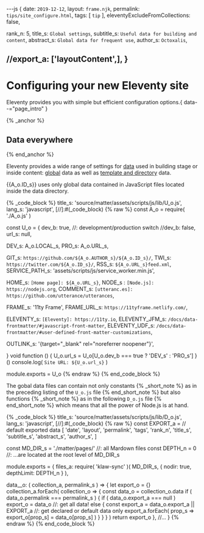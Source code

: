 ---js
{
  date:      `2019-12-12`,
  layout:    `frame.njk`,
  permalink: `tips/site_configure.html`,
  tags:      [ `tip` ],
  eleventyExcludeFromCollections: false,

  rank_n:     5,
  title_s:    `Global settings`,
  subtitle_s: `Useful data for building and content`,
  abstract_s: `Global data for frequent use`,
  author_s:   `Octoxalis`,

  //export_a: ['layoutContent',],
}
---
[comment]: # (======== Post ========)
# Configuring your new Eleventy site

Eleventy provides you with simple but efficient configuration options.{ data--="page_intro" }

{% _anchor %}
## Data everywhere
{% end_anchor %}


Eleventy provides a wide range of settings for [data] used in building stage or inside content: [global] data as well as [template and directory] data.

{{A_o.ID_s}} uses only global data contained in JavaScript files located inside the data directory.

{% _code_block %}
    title_s: 'source/matter/assets/scripts/js/lib/U_o.js',
    lang_s: 'javascript',
[//]:#(_code_block)
{% raw %}
const A_o = require( './A_o.js' )

const U_o =
{
  dev_b: true,     //: development/production switch
  //dev_b: false,
  url_s: null,

  DEV_s: A_o.LOCAL_s,
  PRO_s: A_o.URL_s,

  GIT_s: `https://github.com/${A_o.AUTHOR_s}/${A_o.ID_s}/`,
  TWI_s: `https://twitter.com/${A_o.ID_s}/`,
  RSS_s: `${A_o.URL_s}feed.xml`,
  SERVICE_PATH_s: 'assets/scripts/js/service_worker.min.js',

  HOME_s:    `[Home page]: ${A_o.URL_s}`,
  NODE_s :   `[Node.js]: https://nodejs.org`,
  COMMENT_s: `[utteranc.es]: https://github.com/utterance/utterances`,

  FRAME_s:     '11ty Frame',
  FRAME_URL_s: `https://11tyframe.netlify.com/`,

  ELEVENTY_s:     `[Eleventy]: https://11ty.io`,
  ELEVENTY_JFM_s: `/docs/data-frontmatter/#javascript-front-matter`,
  ELEVENTY_UDF_s: `/docs/data-frontmatter/#user-defined-front-matter-customizations`,

  OUTLINK_s: '{target="_blank" rel="noreferrer noopener"}',

}
void function () { U_o.url_s = U_o[U_o.dev_b === true ? 'DEV_s' : 'PRO_s'] } ()
console.log( `Site URL: ${U_o.url_s}` )

module.exports = U_o
{% endraw %}
{% end_code_block %}


The gobal data files can contain not only constants
{% _short_note %}
as in the preceding listing of the `U_o.js` file
{% end_short_note %}
but also functions
{% _short_note %}
as in the following `D_o.js` file
{% end_short_note %}
which means that all the power of Node.js is at hand.


{% _code_block %}
    title_s: 'source/matter/assets/scripts/js/lib/D_o.js',
    lang_s: 'javascript',
[//]:#(_code_block)
{% raw %}
const EXPORT_a =    // default exported data
[
  'date',
  'layout',
  'permalink',
  'tags',
  'rank_n',
  'title_s',
  'subtitle_s',
  'abstract_s',
  'author_s',
]

const MD_DIR_s = './matter/pages/'    //: all Mardown files
const DEPTH_n  = 0                    //: ...are located at the root level of MD_DIR_s

module.exports =
{
  files_a: require( 'klaw-sync' )( MD_DIR_s, { nodir: true, depthLimit: DEPTH_n } ),

  data__o: ( collection_a, permalink_s ) =>
  {
    let export_o = {}
    collection_a.forEach( collection_o =>
      {
        const data_o = collection_o.data
        if ( data_o.permalink === permalink_s )
        {
          if ( data_o.export_a === null ) export_o = data_o    //: get all data!
          else
          {
            const export_a = data_o.export_a || EXPORT_a    //: get declared or default data only
            export_a.forEach( prop_s => export_o[prop_s] = data_o[prop_s] )
          }
        }
      } )
    return export_o
  },
//...
}
{% endraw %}
{% end_code_block %}


[comment]: # (======== Links ========)

[data]: https://www.11ty.io/docs/data/
[global]: https://www.11ty.io/docs/data-global/
[template and directory]: https://www.11ty.io/docs/data-template-dir/
